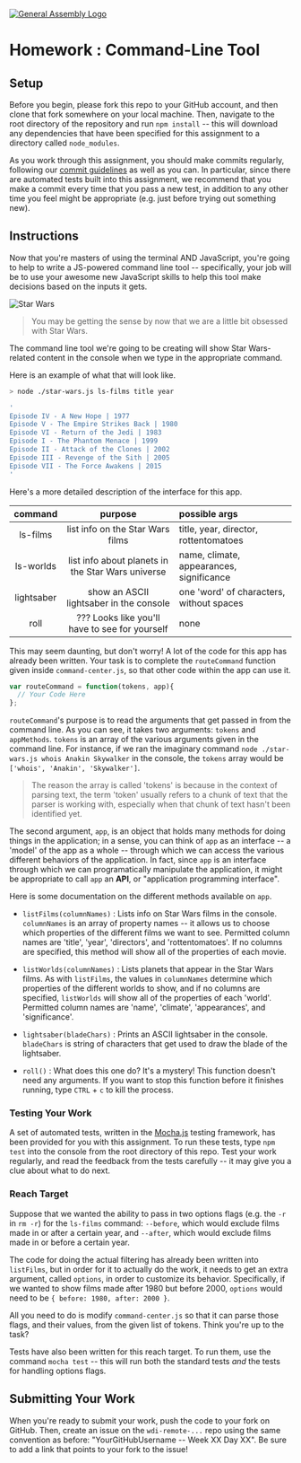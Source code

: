 [![General Assembly Logo](https://camo.githubusercontent.com/1a91b05b8f4d44b5bbfb83abac2b0996d8e26c92/687474703a2f2f692e696d6775722e636f6d2f6b6538555354712e706e67)](https://generalassemb.ly/education/web-development-immersive)

# Homework : Command-Line Tool

## Setup

Before you begin, please fork this repo to your GitHub account, and then clone
that fork somewhere on your local machine.
Then, navigate to the root directory of the repository and run `npm install` --
this will download any dependencies that have been specified for this assignment
to a directory called `node_modules`.

As you work through this assignment, you should make commits regularly,
following our [commit guidelines](./commit-guidelines) as well as you can.
In particular, since there are automated tests built into this assignment, we
recommend that you make a commit every time that you pass a new test, in
addition to any other time you feel might be appropriate (e.g. just before
trying out something new).

## Instructions

Now that you're masters of using the terminal AND JavaScript, you're going to
help to write a JS-powered command line tool -- specifically, your job will be
to use your awesome new JavaScript skills to help this tool make decisions based
on the inputs it gets.

![Star Wars]()

> You may be getting the sense by now that we are a little bit obsessed with
> Star Wars.

The command line tool we're going to be creating will show Star Wars-related
content in the console when we type in the appropriate command.

Here is an example of what that will look like.

```bash
> node ./star-wars.js ls-films title year

'
Episode IV - A New Hope | 1977
Episode V - The Empire Strikes Back | 1980
Episode VI - Return of the Jedi | 1983
Episode I - The Phantom Menace | 1999
Episode II - Attack of the Clones | 2002
Episode III - Revenge of the Sith | 2005
Episode VII - The Force Awakens | 2015
'
```

Here's a more detailed description of the interface for this app.

| command     | purpose                                           | possible args                            |
|:-----------:|:-------------------------------------------------:|:-----------------------------------------|
| ls-films    | list info on the Star Wars films                  | title, year, director, rottentomatoes    |
| ls-worlds   | list info about planets in the Star Wars universe | name, climate, appearances, significance |
| lightsaber  | show an ASCII lightsaber in the console           | one 'word' of characters, without spaces |
| roll        | ???   Looks like you'll have to see for yourself  | none                                     |

This may seem daunting, but don't worry! A lot of the code for this app has
already been written. Your task is to complete the `routeCommand` function given
inside `command-center.js`, so that other code within the app can use it.

```js
var routeCommand = function(tokens, app){
  // Your Code Here
};
```

`routeCommand`'s purpose is to read the arguments that get passed in from
the command line. As you can see, it takes two arguments: `tokens` and
`appMethods`. `tokens` is an array of the various arguments given in the
command line. For instance, if we ran the imaginary command
`node ./star-wars.js whois Anakin Skywalker`
in the console, the `tokens` array would be
`['whois', 'Anakin', 'Skywalker']`.

> The reason the array is called 'tokens' is because in the context of
> parsing text, the term 'token' usually refers to a chunk of text that the
> parser is working with, especially when that chunk of text hasn't been
> identified yet.

The second argument, `app`, is an object that holds many methods for
doing things in the application; in a sense, you can think of `app` as an
interface -- a 'model' of the app as a whole -- through which we can access
the various different behaviors of the application. In fact, since `app` is an
interface through which we can programatically manipulate the application,
it might be appropriate to call `app` an **API**, or "application programming
interface".

Here is some documentation on the different methods available on `app`.

-   `listFilms(columnNames)` : Lists info on Star Wars films in the
    console. `columnNames` is an array of property names -- it allows us to
    choose which properties of the different films we want to see. Permitted
    column names are 'title', 'year', 'directors', and 'rottentomatoes'. If no
    columns are specified, this method will show all of the properties of each
    movie.

-   `listWorlds(columnNames)` : Lists planets that appear in the Star Wars
    films. As with `listFilms`, the values in `columnNames` determine which
    properties of the different worlds to show, and if no columns are specified,
    `listWorlds` will show all of the properties of each 'world'. Permitted
    column names are 'name', 'climate', 'appearances', and 'significance'.

-   `lightsaber(bladeChars)` : Prints an ASCII lightsaber in the console.
    `bladeChars` is string of characters that get used to draw the blade of the
    lightsaber.

-   `roll()` : What does this one do? It's a mystery! This function doesn't need
    any arguments. If you want to stop this function before it finishes running,
    type `CTRL` + `c` to kill the process.

### Testing Your Work

A set of automated tests, written in the [Mocha.js](https://mochajs.org/)
testing framework, has been provided for you with this assignment.
To run these tests, type `npm test` into the console from the root directory
of this repo. Test your work regularly, and read the feedback from the tests
carefully -- it may give you a clue about what to do next.

### Reach Target

Suppose that we wanted the ability to pass in two options flags
(e.g. the `-r` in `rm -r`) for the `ls-films` command:
`--before`, which would exclude films made in or after a certain year, and
`--after`, which would exclude films made in or before a certain year.

The code for doing the actual filtering has already been written into
`listFilms`, but in order for it to actually do the work, it needs to get an
extra argument, called `options`, in order to customize its behavior.
Specifically, if we wanted to show films made after 1980 but before 2000,
`options` would need to be `{ before: 1980, after: 2000 }`.

All you need to do is modify `command-center.js` so that it can parse those
flags, and their values, from the given list of tokens. Think you're up to the
task?

Tests have also been written for this reach target. To run them, use the
command `mocha test` -- this will run both the standard tests _and_ the tests
for handling options flags.

## Submitting Your Work

When you're ready to submit your work, push the code to your fork on GitHub.
Then, create an issue on the `wdi-remote-...` repo using the same convention
as before: "YourGitHubUsername -- Week XX Day XX". Be sure to add a link that
points to your fork to the issue!
